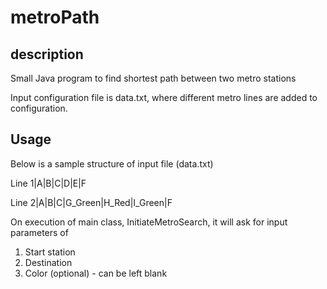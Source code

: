 # metroPath

## description
Small Java program to find shortest path between two metro stations

Input configuration file is data.txt, where different metro lines are added to configuration.

## Usage
Below is a sample structure of input file (data.txt)

Line 1|A|B|C|D|E|F

Line 2|A|B|C|G_Green|H_Red|I_Green|F

On execution of main class, InitiateMetroSearch, it will ask for input parameters of 
1) Start station
2) Destination
3) Color (optional) - can be left blank
